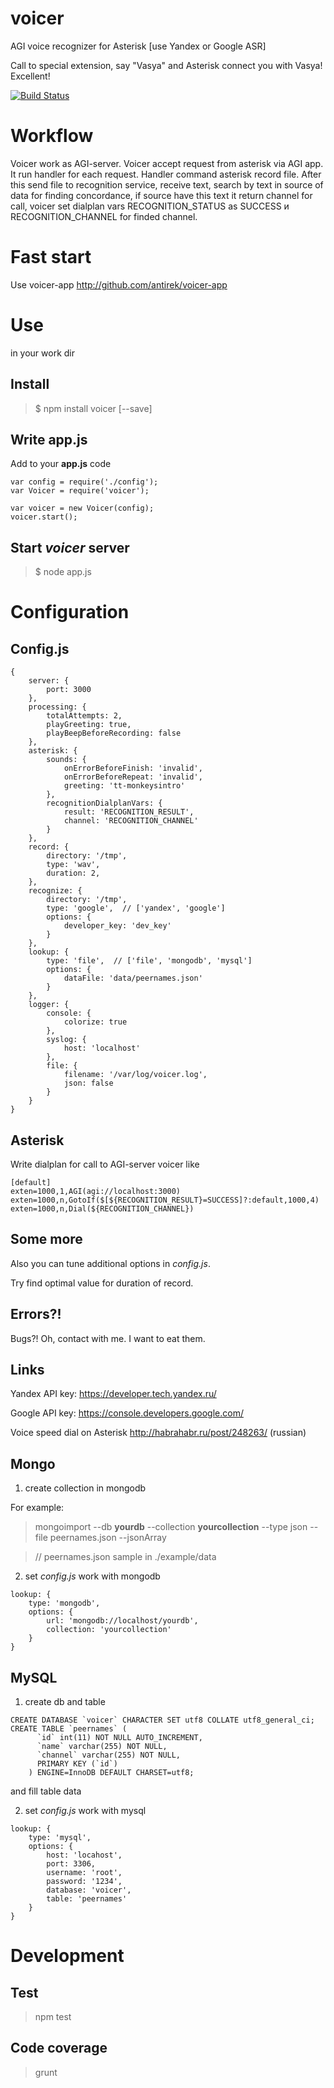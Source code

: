 voicer
======

AGI voice recognizer for Asterisk [use Yandex or Google ASR]

Call to special extension, say "Vasya" and Asterisk connect you with Vasya! Excellent!

[![Build Status](https://travis-ci.org/antirek/voicer.svg?branch=master)](https://travis-ci.org/antirek/voicer)



Workflow
========

Voicer work as AGI-server. Voicer accept request from asterisk via AGI app.
It run handler for each request. Handler command asterisk record file.
After this send file to recognition service, receive text, search by text in 
source of data for finding concordance, if source have this text it return 
channel for call, voicer set dialplan vars RECOGNITION_STATUS as SUCCESS и 
RECOGNITION_CHANNEL for finded channel.



Fast start
==========

Use voicer-app http://github.com/antirek/voicer-app



Use 
===

in your work dir


## Install ##

> $ npm install voicer [--save]


## Write app.js ##

Add to your **app.js** code

`````
var config = require('./config');
var Voicer = require('voicer');

var voicer = new Voicer(config);
voicer.start();

`````

## Start *voicer* server ##

> $ node app.js




Configuration
=============

## Config.js ##


``````
{
    server: {
        port: 3000
    },
    processing: {
        totalAttempts: 2,
        playGreeting: true,
        playBeepBeforeRecording: false
    },
    asterisk: {
        sounds: {
            onErrorBeforeFinish: 'invalid',
            onErrorBeforeRepeat: 'invalid',
            greeting: 'tt-monkeysintro'
        },
        recognitionDialplanVars: {
            result: 'RECOGNITION_RESULT',
            channel: 'RECOGNITION_CHANNEL'
        }
    },
    record: {
        directory: '/tmp',
        type: 'wav',
        duration: 2,
    },
    recognize: {
        directory: '/tmp',
        type: 'google',  // ['yandex', 'google']
        options: {
            developer_key: 'dev_key'
        }
    },
    lookup: {
        type: 'file',  // ['file', 'mongodb', 'mysql']
        options: {
            dataFile: 'data/peernames.json'
        }
    },
    logger: {
        console: {
            colorize: true
        },
        syslog: {
            host: 'localhost'
        },
        file: {
            filename: '/var/log/voicer.log',
            json: false
        }
    }
}

``````

## Asterisk ##

Write dialplan for call to AGI-server voicer like

`````
[default]
exten=1000,1,AGI(agi://localhost:3000)
exten=1000,n,GotoIf($[${RECOGNITION_RESULT}=SUCCESS]?:default,1000,4)
exten=1000,n,Dial(${RECOGNITION_CHANNEL})

`````



## Some more ##

Also you can tune additional options in *config.js*. 

Try find optimal value for duration of record.


## Errors?! ##

Bugs?! Oh, contact with me. I want to eat them.


## Links ##

Yandex API key: https://developer.tech.yandex.ru/

Google API key: https://console.developers.google.com/

Voice speed dial on Asterisk http://habrahabr.ru/post/248263/  (russian)


## Mongo ##

1. create collection in mongodb

For example:

> mongoimport --db __yourdb__ --collection __yourcollection__ --type json --file peernames.json --jsonArray

> // peernames.json sample in ./example/data 


2. set *config.js* work with mongodb

`````
lookup: {
    type: 'mongodb',
    options: {
        url: 'mongodb://localhost/yourdb',
        collection: 'yourcollection'
    }
}
`````



## MySQL ##

1. create db and table

````
CREATE DATABASE `voicer` CHARACTER SET utf8 COLLATE utf8_general_ci;
CREATE TABLE `peernames` (
	  `id` int(11) NOT NULL AUTO_INCREMENT,
	  `name` varchar(255) NOT NULL,
	  `channel` varchar(255) NOT NULL,
	  PRIMARY KEY (`id`)
	) ENGINE=InnoDB DEFAULT CHARSET=utf8;
````
and fill table data


2. set *config.js* work with mysql

````
lookup: {
    type: 'mysql',
    options: {
        host: 'locahost',
        port: 3306,
        username: 'root',
        password: '1234',
        database: 'voicer',
        table: 'peernames'
    }
}
````




Development
===========


## Test ##

> npm test


## Code coverage ##

> grunt